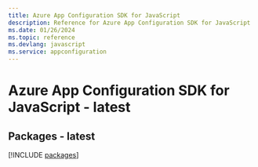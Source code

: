 ```yaml
---
title: Azure App Configuration SDK for JavaScript
description: Reference for Azure App Configuration SDK for JavaScript
ms.date: 01/26/2024
ms.topic: reference
ms.devlang: javascript
ms.service: appconfiguration
---
```

# Azure App Configuration SDK for JavaScript - latest
## Packages - latest
[!INCLUDE [packages](app-configuration-index.md)]